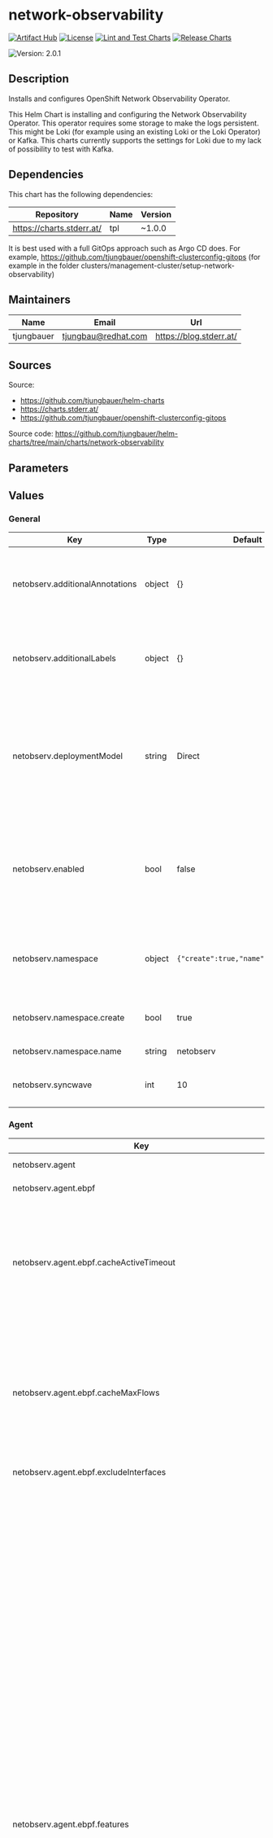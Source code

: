 

# network-observability

  [![Artifact Hub](https://img.shields.io/endpoint?url=https://artifacthub.io/badge/repository/openshift-bootstraps)](https://artifacthub.io/packages/search?repo=openshift-bootstraps)
  [![License](https://img.shields.io/badge/License-Apache_2.0-blue.svg)](https://opensource.org/licenses/Apache-2.0)
  [![Lint and Test Charts](https://github.com/tjungbauer/helm-charts/actions/workflows/lint_and_test_charts.yml/badge.svg)](https://github.com/tjungbauer/helm-charts/actions/workflows/lint_and_test_charts.yml)
  [![Release Charts](https://github.com/tjungbauer/helm-charts/actions/workflows/release.yml/badge.svg)](https://github.com/tjungbauer/helm-charts/actions/workflows/release.yml)

  ![Version: 2.0.1](https://img.shields.io/badge/Version-2.0.1-informational?style=flat-square)

 

  ## Description

  Installs and configures OpenShift Network Observability Operator.

This Helm Chart is installing and configuring the Network Observability Operator.
This operator requires some storage to make the logs persistent. This might be Loki (for example using an existing Loki or the Loki Operator) or Kafka.
This charts currently supports the settings for Loki due to my lack of possibility to test with Kafka.

## Dependencies

This chart has the following dependencies:

| Repository | Name | Version |
|------------|------|---------|
| https://charts.stderr.at/ | tpl | ~1.0.0 |

It is best used with a full GitOps approach such as Argo CD does. For example, https://github.com/tjungbauer/openshift-clusterconfig-gitops (for example in the folder clusters/management-cluster/setup-network-observability)

## Maintainers

| Name | Email | Url |
| ---- | ------ | --- |
| tjungbauer | <tjungbau@redhat.com> | <https://blog.stderr.at/> |

## Sources
Source:
* <https://github.com/tjungbauer/helm-charts>
* <https://charts.stderr.at/>
* <https://github.com/tjungbauer/openshift-clusterconfig-gitops>

Source code: https://github.com/tjungbauer/helm-charts/tree/main/charts/network-observability

## Parameters

## Values

### General

| Key | Type | Default | Description |
|-----|------|---------|-------------|
| netobserv.additionalAnnotations | object | {} | Additional labels to add to the Keycloak instance as key: value pairs. |
| netobserv.additionalLabels | object | {} | Additional labels to add to the Keycloak instance as key: value pairs. |
| netobserv.deploymentModel | string | Direct | Defines the desired type of deployment for flow processing. Possible values: <br /> <ul> <li>Direct</li> <li>Kafka</li> </ul> |
| netobserv.enabled | bool | false | Enable Network Observability configuration? This will also create the reader/writer rolebanding for multi-tenancy |
| netobserv.namespace | object | `{"create":true,"name":"netobserv"}` | Namespace where Network Observability FlowCollector shall be installed. |
| netobserv.namespace.create | bool | true | Create the namespace if it does not exist. |
| netobserv.namespace.name | string | netobserv | Name of the namespace |
| netobserv.syncwave | int | 10 | Syncwave for the FlowCollector resource. |

### Agent

| Key | Type | Default | Description |
|-----|------|---------|-------------|
| netobserv.agent | object | {} | Agent configuration for flows extraction |
| netobserv.agent.ebpf | object | {} | Settings related to the eBPF-based flow reporter. |
| netobserv.agent.ebpf.cacheActiveTimeout | string | 5s | Active timeout for cache. Is the max period during which the reporter aggregates flows before sending. Increasing `cacheMaxFlows` and `cacheActiveTimeout` can decrease the network traffic overhead and the CPU load, however you can expect higher memory consumption and an increased latency in the flow collection. |
| netobserv.agent.ebpf.cacheMaxFlows | int | 100000 | Maximum number of flows to cache. Is the max number of flows in an aggregate; when reached, the reporter sends the flows. Increasing `cacheMaxFlows` and `cacheActiveTimeout` can decrease the network traffic overhead and the CPU load, however you can expect higher memory consumption and an increased latency in the flow collection. |
| netobserv.agent.ebpf.excludeInterfaces | list | ['lo'] | Interfaces to exclude from the eBPF agent. |
| netobserv.agent.ebpf.features | list | [] | Features to enable for the eBPF agent.<br /> Possible values: <br /> <ul> <li>PacketDrop: Enable the packets drop flows logging feature. This feature requires mounting the kernel debug filesystem, so the eBPF agent pods must run as privileged. If the spec.agent.ebpf.privileged parameter is not set, an error is reported.</li> <li>DNSTracking: Enable the DNS tracking feature.</li> <li>FlowRTT: Enable flow latency (sRTT) extraction in the eBPF agent from TCP traffic.</li> <li>NetworkEvents: Enable the network events monitoring feature, such as correlating flows and network policies. This feature requires mounting the kernel debug filesystem, so the eBPF agent pods must run as privileged. It requires using the OVN-Kubernetes network plugin with the Observability feature. IMPORTANT: This feature is available as a Technology Preview.</li> <li>PacketTranslation: Enable enriching flows with packet translation information, such as Service NAT.</li> <li>EbpfManager: [Unsupported (*)]. Use eBPF Manager to manage network observability eBPF programs. Pre-requisite: the eBPF Manager operator (or upstream bpfman operator) must be installed.</li> <li>UDNMapping: [Unsupported (*)]. Enable interfaces mapping to User Defined Networks (UDN). This feature requires mounting the kernel debug filesystem, so the eBPF agent pods must run as privileged. It requires using the OVN-Kubernetes network plugin with the Observability feature.</li> </ul> |
| netobserv.agent.ebpf.imagePullPolicy | string | IfNotPresent | Image pull policy for the eBPF agent. Can either be:<br /> <ul> <li>Always</li> <li>IfNotPresent</li> <li>Never</li> </ul> |
| netobserv.agent.ebpf.interfaces | list | [] | Interfaces to include for the eBPF agent. If empty, the agent fetches all the interfaces |
| netobserv.agent.ebpf.kafkaBatchSize | int | 0 | Batch size for Kafka. |
| netobserv.agent.ebpf.logLevel | string | info | Log level for the eBPF agent. Can be:<br /> <ul> <li>trace</li> <li>debug</li> <li>info</li> <li>warn</li> <li>error</li> <li>fatal</li> <li>panic</li> </ul> |
| netobserv.agent.ebpf.metrics | object | {} | Defines the eBPF agent configuration regarding metrics. |
| netobserv.agent.ebpf.metrics.disableAlerts | list | [] | Disable alerts for the eBPF agent. Possible values: <br /> <ul> <li>NetObservDroppedFlows: which is triggered when the eBPF agent is missing packets or flows, such as when the BPF hashmap is busy or full, or the capacity limiter is being triggered.</li> </ul> |
| netobserv.agent.ebpf.metrics.server | object | {} | Metrics server endpoint configuration for the Prometheus scraper |
| netobserv.agent.ebpf.metrics.server.port | int | 9400 | The metrics server HTTP port. |
| netobserv.agent.ebpf.metrics.server.tls | object | {} | TLS configuration for the metrics server. |
| netobserv.agent.ebpf.metrics.server.tls.insecureSkipVerify | bool | false | Skip client-side verification of the provided certificate. If set to `true`, the `providedCaFile` field is ignored. |
| netobserv.agent.ebpf.metrics.server.tls.provided | object | {} | TLS configuration when `type` is set to `Provided`. |
| netobserv.agent.ebpf.metrics.server.tls.provided.certFile | string | '' | Path to the certificate file name within the configmap or secret. |
| netobserv.agent.ebpf.metrics.server.tls.provided.certKey | string | '' | Path to the certificate private key within the configmap or secret. |
| netobserv.agent.ebpf.metrics.server.tls.provided.name | string | '' | The name of the secret or configmap containing the certificate and key files. |
| netobserv.agent.ebpf.metrics.server.tls.provided.namespace | string | '' | Namespace of the configmap or secret. |
| netobserv.agent.ebpf.metrics.server.tls.provided.type | string | '' | The type for the certificate. Can either be configmap or secret. |
| netobserv.agent.ebpf.metrics.server.tls.providedCaFile | object | {} | Reference to the CA file when `type` is set to `Provided`. |
| netobserv.agent.ebpf.metrics.server.tls.providedCaFile.file | string | '' | File name within the config map or secret. |
| netobserv.agent.ebpf.metrics.server.tls.providedCaFile.name | string | '' | The name of the secret or configmap containing the CA file. |
| netobserv.agent.ebpf.metrics.server.tls.providedCaFile.namespace | string | '' | Namespace of the configmap or secret. |
| netobserv.agent.ebpf.metrics.server.tls.providedCaFile.type | string | '' | The type for the CA file. Can either be configmap or secret. |
| netobserv.agent.ebpf.metrics.server.tls.type | string | Disabled | Select the type of TLS configuration for the metrics server. Possible values: <br /> <ul> <li>Disabled: No TLS configuration is provided.</li> <li>Provided: Manually provide cert and key file</li> <li>Auto to use OpenShift auto generated certificate using annotations.</li> </ul> |
| netobserv.agent.ebpf.privileged | bool | false | Enable privileged mode for the eBPF agent. |
| netobserv.agent.ebpf.resources | object | {} | Resources for the eBPF agent. |
| netobserv.agent.ebpf.sampling | int | 50 | Sampling rate for the eBPF agent. Sampling rate of the flow reporter. 100 means one flow on 100 is sent. 0 or 1 means all flows are sampled. |
| netobserv.agent.type | string | eBPF | Type of the agent. |
| netobserv.networkPolicy | object | `{"additionalNamespaces":[],"enable":false}` | NetworkPolicy defines ingress network policy settings for network observability components isolation. |
| netobserv.networkPolicy.additionalNamespaces | list | [] | A list of additional namespaces allowed to connect to the network observability namespace. |
| netobserv.networkPolicy.enable | bool | false | Deploy network polices for the network observability components. |

### Console Plugin

| Key | Type | Default | Description |
|-----|------|---------|-------------|
| netobserv.consolePlugin | object | {} | Console Plugin configuration related to the OpenShift Console integration. |
| netobserv.consolePlugin.advanced | object | {} | Advanced Parameters for the Console Plugin |
| netobserv.consolePlugin.advanced.register | bool | true | Automatically register the Console Plugin with the OpenShift Console |
| netobserv.consolePlugin.advanced.scheduling | object | `{"nodeSelector":{},"tolerations":[]}` | Set placement and tolerations for the consolePlugin |
| netobserv.consolePlugin.advanced.scheduling.nodeSelector | object | {} | Set nodeSelector to place the consolePlugin on specific nodes<br /> nodeSelector:<br />   key: node-role.kubernetes.io/infra<br />   value: '' |
| netobserv.consolePlugin.advanced.scheduling.tolerations | list | [] | Set tolerations for the consolePlugin<br /> tolerations: []<br />   - effect: NoSchedule<br />     key: node-role.kubernetes.io/infra<br />     operator: Equal<br />     value: reserved<br />   - effect: NoExecute<br />     key: node-role.kubernetes.io/infra<br />     operator: Equal<br />     value: reserved<br /> |
| netobserv.consolePlugin.autoscaler | object | {} | Autoscaler configuration for Console Plugin |
| netobserv.consolePlugin.autoscaler.maxReplicas | int | 3 | Maximum number of replicas for the Console Plugin |
| netobserv.consolePlugin.autoscaler.metrics | list | using CPU utilization | Metrics used by the pod autoscaler. See: https://kubernetes.io/docs/reference/kubernetes-api/workload-resources/horizontal-pod-autoscaler-v2/ |
| netobserv.consolePlugin.autoscaler.minReplicas | int | 1 | Minimum number of replicas for the Console Plugin |
| netobserv.consolePlugin.autoscaler.status | string | Disabled | Status of the autoscaler, either Disabled or Enabled |
| netobserv.consolePlugin.enabled | bool | true | Enable the console plugin. |
| netobserv.consolePlugin.imagePullPolicy | string | IfNotPresent | Image pull policy Can either be:<br /> <ul> <li>Always</li> <li>IfNotPresent</li> <li>Never</li> </ul> |
| netobserv.consolePlugin.logLevel | string | info | Loglevel for the console plugin backend |
| netobserv.consolePlugin.portNaming | object | {} | Portnameing defines the configuration of the port-to-service name translation |
| netobserv.consolePlugin.portNaming.enable | bool | true | Enable the console plugin port-to-service name translation |
| netobserv.consolePlugin.portNaming.portNames | object | {'3100': loki} | defines additional port names to use in the console, for example, `portNames: {"3100": "loki"}`. |
| netobserv.consolePlugin.quickFilters | list | [] | Quick filters configures quick filters presents for the console plugin. You can define any filter you like, but the following filters are available by default: <ul> <li>Applications: filter flows by the application layer</li> <li>Infrastructure: filter flows by the infrastructure layer</li> <li>Pods network: filter flows by the source and destination kind of Pod</li> <li>Services network: filter flows by the destination kind of Service</li> </ul> It is not recommended to remove the default filters. |
| netobserv.consolePlugin.replicas | int | 1 | Replicas defines the number of replicas (pods) to start. |
| netobserv.consolePlugin.resources | object | {} | Resource requirements for the Console Plugin in terms of compute resources, required by this container. |

### Exporters

| Key | Type | Default | Description |
|-----|------|---------|-------------|
| netobserv.exporters | list | [] | additional optional exporters for custom consumption or storage. |
| netobserv.exporters[0] | object | {} | OpenTelemetry configuration, such as the IP address and port to send enriched logs or metrics to. |
| netobserv.exporters[0].openTelemetry.fieldsMapping | list | [] | Custom fields mapping to an OpenTelemetry conformant format. |
| netobserv.exporters[0].openTelemetry.logs | object | `{"enable":true}` | OpenTelemetry configuration for logs. |
| netobserv.exporters[0].openTelemetry.logs.enable | bool | true | Set `enable` to `true` to send logs to an OpenTelemetry receiver. |
| netobserv.exporters[0].openTelemetry.metrics | object | `{"enable":true,"pushTimeInterval":"20s"}` | OpenTelemetry configuration for metrics. |
| netobserv.exporters[0].openTelemetry.metrics.enable | bool | true | Set `enable` to `true` to send metrics to an OpenTelemetry receiver. |
| netobserv.exporters[0].openTelemetry.metrics.pushTimeInterval | string | 20s | Specify how often metrics are sent to a collector. |
| netobserv.exporters[0].openTelemetry.protocol | string | `"grpc"` | Protocol of the OpenTelemetry connection. The available options are `http` and `grpc`. |
| netobserv.exporters[0].openTelemetry.targetHost | string | `""` | Address of the OpenTelemetry receiver. |
| netobserv.exporters[0].openTelemetry.targetPort | string | `""` | Port for the OpenTelemetry receiver. |
| netobserv.exporters[0].openTelemetry.tls | object | {} | TLS configuration for. |
| netobserv.exporters[0].openTelemetry.tls.caCert | object | {} | defines the reference of the certificate for the Certificate Authority. |
| netobserv.exporters[0].openTelemetry.tls.caCert.file | string | 'service-ca.crt' | File name within the config map or secret. |
| netobserv.exporters[0].openTelemetry.tls.caCert.name | string | loki-gateway-ca-bundle | The name of the secret or configmap containing the CA file. |
| netobserv.exporters[0].openTelemetry.tls.caCert.namespace | string | '' | Namespace of the configmap or secret. |
| netobserv.exporters[0].openTelemetry.tls.caCert.type | string | '' | The type for the CA file. Can either be configmap or secret. |
| netobserv.exporters[0].openTelemetry.tls.enable | bool | false | Enable TLS for Loki. |
| netobserv.exporters[0].openTelemetry.tls.insecureSkipVerify | bool | false | Skip verification of the TLS certificate. |
| netobserv.exporters[0].openTelemetry.tls.userCert | object | {} | defines the user certificate reference and is used for mTLS. When you use one-way TLS, you can ignore this property. |
| netobserv.exporters[0].openTelemetry.tls.userCert.certFile | string | '' | defines the path to the certificate file name within the config map or secret. |
| netobserv.exporters[0].openTelemetry.tls.userCert.certKey | string | '' | Path to the certificate private key within the configmap or secret. |
| netobserv.exporters[0].openTelemetry.tls.userCert.name | string | '' | The name of the secret or configmap containing the certificate and key files. |
| netobserv.exporters[0].openTelemetry.tls.userCert.namespace | string | '' | Namespace of the configmap or secret. |
| netobserv.exporters[0].openTelemetry.tls.userCert.type | string | '' | The type for the certificate. Can either be configmap or secret. |
| netobserv.exporters[0].type | string | OpenTelemetry | selects the type of exporters. The available options are `Kafka`, `IPFIX`, and `OpenTelemetry`. NOTE: This chart currently supports OpenTelemetry ONLY |

### loki

| Key | Type | Default | Description |
|-----|------|---------|-------------|
| netobserv.loki | object | {} | Loki client settings |
| netobserv.loki.enable | bool | true | Enable storing flows in Loki. Loki and/or Prometheus can be used. However, not everything is transposable from Loki to Prometheus. Therefor some features of the plugin are disabled as well, if Loki is disabled. If Prometheus and Loki are enabled, then Prometheus will take precedence and Loki is used as a fallback. |
| netobserv.loki.lokiStack | object | `{"name":"netobserv-loki","namespace":""}` | Configuration for LOKI STACK MODE |
| netobserv.loki.lokiStack.name | string | netobserv-loki | Name of an existing LokiStack resource to use. |
| netobserv.loki.lokiStack.namespace | string | '' | Namespace where this `LokiStack` resource is located. If omitted, it is assumed to be the same as `spec.namespace`. |
| netobserv.loki.manual | object | {} | Configuration for MANUAL MODE Loki configuration for `Manual` mode. This is the most flexible configuration. It is ignored for other modes. |
| netobserv.loki.manual.authtoken | string | Disabled | Authtoken describes the way to get a token to authenticate to Loki. Possible values: <br /> <ul> <li>Disabled: No authentication is used.</li> <li>Forward: forwards the user token for authorization.</li> <li>Host: [deprecated] - uses the local pod service account to authenticate to Loki.</li> </ul> |
| netobserv.loki.manual.ingesterUrl | string | 'http://loki:3100/' | URL of the existing Loki distributor. |
| netobserv.loki.manual.querierUrl | string | 'http://loki:3100/' | URL of the Loki query frontend. |
| netobserv.loki.manual.statusTls | object | {} | TLS client configuration for Loki status URL. |
| netobserv.loki.manual.statusTls.caCert | object | {} | defines the reference of the certificate for the Certificate Authority. |
| netobserv.loki.manual.statusTls.caCert.file | string | '' | File name within the config map or secret. |
| netobserv.loki.manual.statusTls.caCert.name | string | '' | The name of the secret or configmap containing the CA file. |
| netobserv.loki.manual.statusTls.caCert.namespace | string | '' | Namespace of the configmap or secret. |
| netobserv.loki.manual.statusTls.caCert.type | string | '' | The type for the CA file. Can either be configmap or secret. |
| netobserv.loki.manual.statusTls.enable | bool | false | Enable TLS for Loki. |
| netobserv.loki.manual.statusTls.insecureSkipVerify | bool | false | Skip verification of the TLS certificate. |
| netobserv.loki.manual.statusTls.userCert | object | {} | defines the user certificate reference and is used for mTLS. When you use one-way TLS, you can ignore this property. |
| netobserv.loki.manual.statusTls.userCert.certFile | string | '' | defines the path to the certificate file name within the config map or secret. |
| netobserv.loki.manual.statusTls.userCert.certKey | string | '' | Path to the certificate private key within the configmap or secret. |
| netobserv.loki.manual.statusTls.userCert.name | string | '' | The name of the secret or configmap containing the certificate and key files. |
| netobserv.loki.manual.statusTls.userCert.namespace | string | '' | Namespace of the configmap or secret. |
| netobserv.loki.manual.statusTls.userCert.type | string | '' | The type for the certificate. Can either be configmap or secret. |
| netobserv.loki.manual.statusUrl | string | '' | specifies the address of the Loki `/ready`, `/metrics` and `/config` endpoints, in case it is different from the Loki querier URL |
| netobserv.loki.manual.tenantID | string | 'netobserv' | Tenant ID (X-Scope-OrgID) for Loki. |
| netobserv.loki.manual.tls | object | {} | TLS configuration for the Loki URL. |
| netobserv.loki.manual.tls.caCert | object | {} | defines the reference of the certificate for the Certificate Authority. |
| netobserv.loki.manual.tls.caCert.file | string | '' | File name within the config map or secret. |
| netobserv.loki.manual.tls.caCert.name | string | '' | The name of the secret or configmap containing the CA file. |
| netobserv.loki.manual.tls.caCert.namespace | string | '' | Namespace of the configmap or secret. |
| netobserv.loki.manual.tls.caCert.type | string | '' | The type for the CA file. Can either be configmap or secret. |
| netobserv.loki.manual.tls.enable | bool | false | Enable TLS for Loki. |
| netobserv.loki.manual.tls.insecureSkipVerify | bool | false | Skip verification of the TLS certificate. |
| netobserv.loki.manual.tls.userCert | object | {} | defines the user certificate reference and is used for mTLS. When you use one-way TLS, you can ignore this property. |
| netobserv.loki.manual.tls.userCert.certFile | string | '' | defines the path to the certificate file name within the config map or secret. |
| netobserv.loki.manual.tls.userCert.certKey | string | '' | Path to the certificate private key within the configmap or secret. |
| netobserv.loki.manual.tls.userCert.name | string | '' | The name of the secret or configmap containing the certificate and key files. |
| netobserv.loki.manual.tls.userCert.namespace | string | '' | Namespace of the configmap or secret. |
| netobserv.loki.manual.tls.userCert.type | string | '' | The type for the certificate. Can either be configmap or secret. |
| netobserv.loki.microservices | object | {} | Configuration for MICROSERVICES MODE |
| netobserv.loki.microservices.ingesterUrl | string | 'http://loki-distributor:3100/' | URL of the existing Loki distributor. |
| netobserv.loki.microservices.querierUrl | string | 'http://loki-query-frontend:3100/' | URL of the Loki query frontend. |
| netobserv.loki.microservices.tenantID | string | 'netobserv' | Tenant ID (X-Scope-OrgID) for Loki. |
| netobserv.loki.microservices.tls | object | {} | TLS configuration for the Loki URL. |
| netobserv.loki.microservices.tls.caCert | object | {} | defines the reference of the certificate for the Certificate Authority. |
| netobserv.loki.microservices.tls.caCert.file | string | '' | File name within the config map or secret. |
| netobserv.loki.microservices.tls.caCert.name | string | '' | The name of the secret or configmap containing the CA file. |
| netobserv.loki.microservices.tls.caCert.namespace | string | '' | Namespace of the configmap or secret. |
| netobserv.loki.microservices.tls.caCert.type | string | '' | The type for the CA file. Can either be configmap or secret. |
| netobserv.loki.microservices.tls.enable | bool | false | Enable TLS for Loki. |
| netobserv.loki.microservices.tls.insecureSkipVerify | bool | false | Skip verification of the TLS certificate. |
| netobserv.loki.microservices.tls.userCert | object | {} | defines the user certificate reference and is used for mTLS. When you use one-way TLS, you can ignore this property. |
| netobserv.loki.microservices.tls.userCert.certFile | string | '' | defines the path to the certificate file name within the config map or secret. |
| netobserv.loki.microservices.tls.userCert.certKey | string | '' | Path to the certificate private key within the configmap or secret. |
| netobserv.loki.microservices.tls.userCert.name | string | '' | The name of the secret or configmap containing the certificate and key files. |
| netobserv.loki.microservices.tls.userCert.namespace | string | '' | Namespace of the configmap or secret. |
| netobserv.loki.microservices.tls.userCert.type | string | '' | The type for the certificate. Can either be configmap or secret. |
| netobserv.loki.mode | string | Monolithic | Mode must be set according to the deployment mode of Loki. Possible values: <br /> <ul> <li>LokiStack: when Loki is managed using the Loki Operator</li> <li>Microservices: when Loki is installed as a microservice, but without the Loki Operator</li> <li>Monolithic: when Loki is installed as a monolithic workload</li> <li>Manual: if none of the options above match</li> </ul> |
| netobserv.loki.monolithic | object | {} | Configuration for MICROSERVICES MODE |
| netobserv.loki.monolithic.tenantID | string | 'netobserv' | Tenant ID (X-Scope-OrgID) for Loki. |
| netobserv.loki.monolithic.tls | object | {} | TLS configuration for the Loki URL. |
| netobserv.loki.monolithic.tls.caCert | object | {} | defines the reference of the certificate for the Certificate Authority. |
| netobserv.loki.monolithic.tls.caCert.file | string | 'service-ca.crt' | File name within the config map or secret. |
| netobserv.loki.monolithic.tls.caCert.name | string | loki-gateway-ca-bundle | The name of the secret or configmap containing the CA file. |
| netobserv.loki.monolithic.tls.caCert.namespace | string | '' | Namespace of the configmap or secret. |
| netobserv.loki.monolithic.tls.caCert.type | string | '' | The type for the CA file. Can either be configmap or secret. |
| netobserv.loki.monolithic.tls.enable | bool | false | Enable TLS for Loki. |
| netobserv.loki.monolithic.tls.insecureSkipVerify | bool | false | Skip verification of the TLS certificate. |
| netobserv.loki.monolithic.tls.userCert | object | {} | defines the user certificate reference and is used for mTLS. When you use one-way TLS, you can ignore this property. |
| netobserv.loki.monolithic.tls.userCert.certFile | string | '' | defines the path to the certificate file name within the config map or secret. |
| netobserv.loki.monolithic.tls.userCert.certKey | string | '' | Path to the certificate private key within the configmap or secret. |
| netobserv.loki.monolithic.tls.userCert.name | string | '' | The name of the secret or configmap containing the certificate and key files. |
| netobserv.loki.monolithic.tls.userCert.namespace | string | '' | Namespace of the configmap or secret. |
| netobserv.loki.monolithic.tls.userCert.type | string | '' | The type for the certificate. Can either be configmap or secret. |
| netobserv.loki.monolithic.url | string | 'http://loki.netobserv.svc:3100/' | URL of the existing Loki distributor. |
| netobserv.loki.readTimeout | string | 30s | Is the maximum console plugin loki query total time limit. A timeout of zero means no timeout. |
| netobserv.loki.writeBatchSize | int | 10485760 | The maximum batch size (in bytes) of Loki logs to accumulate before sending. |
| netobserv.loki.writeBatchWait | string | 1s | The maximum time to wait before sending a Loki batch. |
| netobserv.loki.writeTimeout | string | 10s | The maximum Loki time connection / request limit. A timeout of zero means no timeout. |

### Processor

| Key | Type | Default | Description |
|-----|------|---------|-------------|
| netobserv.processor.addZone | bool | false | Availability zones allows availability zone awareness by labelling flows with their source and destination zones. |
| netobserv.processor.clusterName | string | '' | Cluster name is the name of the cluster to appear in the flows data. This is useful in a multi-cluster context. When using OpenShift, leave empty to make it automatically determined. |
| netobserv.processor.deduper | object | {} | Deduper allows you to sample or drop flows identified as duplicates, in order to save on resource usage. |
| netobserv.processor.deduper.mode | string | Disabled | Set the Processor de-duplication mode. It comes in addition to the Agent-based deduplication because the Agent cannot de-duplicate same flows reported from different nodes.<br /> Possible values: <br /> <ul> <li>Disabled: No de-duplication is performed.</li> <li>Sample: Randomly sample flows to reduce the flow volume.</li> <li>Drop: Drop flows identified as duplicates.</li> </ul> |
| netobserv.processor.filters | list | [] | UNSUPPORTED: Filters lets you define custom filters to limit the amount of generated flows. These filters provide more flexibility than the eBPF Agent filters (in `spec.agent.ebpf.flowFilter`), such as allowing to filter by Kubernetes namespace, but with a lesser improvement in performance |
| netobserv.processor.imagePullPolicy | string | IfNotPresent | Image pull policy Can either be:<br /> <ul> <li>Always</li> <li>IfNotPresent</li> <li>Never</li> </ul> |
| netobserv.processor.logLevel | string | info | Loglevel for the console plugin backend. Can either be:<br /> <ul> <li>trace</li> <li>debug</li> <li>info</li> <li>warn</li> <li>error</li> <li>fatal</li> <li>panic</li> </ul> |
| netobserv.processor.logTypes | string | Flows | Log types defines the desired record types to generate. Possible values are:<br> <ul> <li>Flows to export regular network flows. This is the default.</li> <li>Conversations to generate events for started conversations, ended conversations as well as periodic "tick" updates.</li> <li>EndedConversations to generate only ended conversations events.</li> <li>All to generate both network flows and all conversations events. It is not recommended due to the impact on resources footprint.</li> </ul> |
| netobserv.processor.metrics | object | {} | Metrics define the processor configuration regarding metrics |
| netobserv.processor.metrics.disableAlerts | list | [] | disableAlerts is a list of alerts that should be disabled. Possible values are:<br> <ul> <li>NetObservNoFlows: triggered when no flows are being observed for a certain period.</li> <li>NetObservLokiError: triggered when flows are being dropped due to Loki errors.</li> </ul> |
| netobserv.processor.metrics.includeList | list | [] | s a list of metric names to specify which ones to generate.<br /> The names correspond to the names in Prometheus without the prefix. For example:<br> <ul> <li>namespace_egress_packets_total: shows up as netobserv_namespace_egress_packets_total in Prometheus.</li> </ul> Note that the more metrics you add, the bigger is the impact on Prometheus workload resources. Metrics enabled by default are: `namespace_flows_total`, `node_ingress_bytes_total`, `node_egress_bytes_total`, `workload_ingress_bytes_total`, `workload_egress_bytes_total`, `namespace_drop_packets_total` (when `PacketDrop` feature is enabled), `namespace_rtt_seconds` (when `FlowRTT` feature is enabled), `namespace_dns_latency_seconds` (when `DNSTracking` feature is enabled), `namespace_network_policy_events_total` (when `NetworkEvents` feature is enabled). |
| netobserv.processor.metrics.server | object | {} | Metrics server endpoint configuration for the Prometheus scraper |
| netobserv.processor.metrics.server.port | int | 9401 | The metrics server HTTP port. |
| netobserv.processor.metrics.server.tls | object | {} | TLS configuration for the metrics server. |
| netobserv.processor.metrics.server.tls.insecureSkipVerify | bool | false | Skip client-side verification of the provided certificate. If set to `true`, the `providedCaFile` field is ignored. |
| netobserv.processor.metrics.server.tls.provided | object | {} | TLS configuration when `type` is set to `Provided`. |
| netobserv.processor.metrics.server.tls.provided.certFile | string | '' | Path to the certificate file name within the configmap or secret. |
| netobserv.processor.metrics.server.tls.provided.certKey | string | '' | Path to the certificate private key within the configmap or secret. |
| netobserv.processor.metrics.server.tls.provided.name | string | '' | The name of the secret or configmap containing the certificate and key files. |
| netobserv.processor.metrics.server.tls.provided.namespace | string | '' | Namespace of the configmap or secret. |
| netobserv.processor.metrics.server.tls.provided.type | string | '' | The type for the certificate. Can either be configmap or secret. |
| netobserv.processor.metrics.server.tls.providedCaFile | object | {} | Reference to the CA file when `type` is set to `Provided`. |
| netobserv.processor.metrics.server.tls.providedCaFile.file | string | '' | File name within the config map or secret. |
| netobserv.processor.metrics.server.tls.providedCaFile.name | string | '' | The name of the secret or configmap containing the CA file. |
| netobserv.processor.metrics.server.tls.providedCaFile.namespace | string | '' | Namespace of the configmap or secret. |
| netobserv.processor.metrics.server.tls.providedCaFile.type | string | '' | The type for the CA file. Can either be configmap or secret. |
| netobserv.processor.metrics.server.tls.type | string | Disabled | Select the type of TLS configuration for the metrics server. Possible values: <br /> <ul> <li>Disabled: No TLS configuration is provided.</li> <li>Provided: Manually provide cert and key file</li> <li>Auto to use OpenShift auto generated certificate using annotations.</li> </ul> |
| netobserv.processor.multiClusterDeployment | bool | false | Multi-cluster deployment. If enabled a clusterName lable will be added to the flow data. |
| netobserv.processor.resources | object | {} | Resource requirements |
| netobserv.processor.subnetLabels | object | `{"customLabels":[]}` | Subnetlabel allows to define custom labels on subnets and IPs or to enable automatic labelling of recognized subnets in OpenShift, which is used to identify cluster external traffic. When a subnet matches the source or destination IP of a flow, a corresponding field is added: `SrcSubnetLabel` or `DstSubnetLabel`. |
| netobserv.processor.subnetLabels.customLabels | list | [] | allows to customize subnets and IPs labelling, such as to identify cluster-external workloads or web services. If you enable `openShiftAutoDetect`, `customLabels` can override the detected subnets in case they overlap. <br />Example<br /> - cidrs:     - "1.2.3.4/32"   name: some-name |

### Prometheus

| Key | Type | Default | Description |
|-----|------|---------|-------------|
| netobserv.prometheus | object | {} | Prometheus defines Prometheus settings, such as querier configuration used to fetch metrics from the Console plugin. |
| netobserv.prometheus.querier | object | {} | Prometheus querying configuration, such as client settings, used in the Console plugin. |
| netobserv.prometheus.querier.enable | bool | true | When `enable` is `true`, the Console plugin queries flow metrics from Prometheus instead of Loki whenever possible. It is enbaled by default: set it to `false` to disable this feature. <br /> The Console plugin can use either Loki or Prometheus as a data source for metrics (see also `spec.loki`), or both.<br /> Not all queries are transposable from Loki to Prometheus. Hence, if Loki is disabled, some features of the plugin are disabled as well,<br /> such as getting per-pod information or viewing raw flows. If both Prometheus and Loki are enabled, Prometheus takes precedence and Loki is used as a fallback for queries that Prometheus cannot handle. If they are both disabled, the Console plugin is not deployed. |
| netobserv.prometheus.querier.manual | object | {} | Prometheus configuration for Manual mode. |
| netobserv.prometheus.querier.manual.forwardUserToken | bool | false | Set `true` to forward logged in user token in queries to Prometheus |
| netobserv.prometheus.querier.manual.tls | object | {} | TLS configuration for. |
| netobserv.prometheus.querier.manual.tls.caCert | object | {} | defines the reference of the certificate for the Certificate Authority. |
| netobserv.prometheus.querier.manual.tls.caCert.file | string | 'service-ca.crt' | File name within the config map or secret. |
| netobserv.prometheus.querier.manual.tls.caCert.name | string | loki-gateway-ca-bundle | The name of the secret or configmap containing the CA file. |
| netobserv.prometheus.querier.manual.tls.caCert.namespace | string | '' | Namespace of the configmap or secret. |
| netobserv.prometheus.querier.manual.tls.caCert.type | string | '' | The type for the CA file. Can either be configmap or secret. |
| netobserv.prometheus.querier.manual.tls.enable | bool | false | Enable TLS for Loki. |
| netobserv.prometheus.querier.manual.tls.insecureSkipVerify | bool | false | Skip verification of the TLS certificate. |
| netobserv.prometheus.querier.manual.tls.userCert | object | {} | defines the user certificate reference and is used for mTLS. When you use one-way TLS, you can ignore this property. |
| netobserv.prometheus.querier.manual.tls.userCert.certFile | string | '' | defines the path to the certificate file name within the config map or secret. |
| netobserv.prometheus.querier.manual.tls.userCert.certKey | string | '' | Path to the certificate private key within the configmap or secret. |
| netobserv.prometheus.querier.manual.tls.userCert.name | string | '' | The name of the secret or configmap containing the certificate and key files. |
| netobserv.prometheus.querier.manual.tls.userCert.namespace | string | '' | Namespace of the configmap or secret. |
| netobserv.prometheus.querier.manual.tls.userCert.type | string | '' | The type for the certificate. Can either be configmap or secret. |
| netobserv.prometheus.querier.manual.url | string | 'http://prometheus:9090' | `url` is the address of an existing Prometheus service to use for querying metrics. |
| netobserv.prometheus.querier.mode | string | Auto | must be set according to the type of Prometheus installation that stores network observability metrics: <ul> <li>Auto: Try to configure it autoamtically</li> <li>Manual: for manual setup</li> </ul> |
| netobserv.prometheus.querier.timeout | string | 30s | Timeout  is the read timeout for console plugin queries to Prometheus. A timeout of zero means no timeout. |

## Example values

The following shows the values for the Network Pbservability operator itself.

```yaml
---
namespace: &namespace netobserv

# Network Observability settings.
netobserv:
  # -- Enable Network Observability configuration?
  # This will also create the reader/writer rolebanding for multi-tenancy
  # @default -- false
  enabled: true

  # -- Namespace where Network Observability FlowCollector shall be installed.
  # @default -- 'netobserv'
  namespace: *namespace

  # -- Defines the desired type of deployment for flow processing.
  deploymentModel: Direct

  # -- Loki client settings
  loki:
    # -- Enable storing flows in Loki.
    enable: true

    # -- Mode must be set according to the deployment mode of Loki.
    mode: LokiStack

    # -- Configuration for LOKI STACK MODE
    lokiStack:
      name: netobserv-loki

  # -- Console Plugin configuration related to the OpenShift Console integration.
  consolePlugin:
    enable: true

    # -- Quick filters configures quick filters presents for the console plugin.
    quickFilters:
      - default: true
        filter:
          flow_layer: '"app"'
        name: Applications
      - filter:
          flow_layer: '"infra"'
        name: Infrastructure
      - default: true
        filter:
          dst_kind: '"Pod"'
          src_kind: '"Pod"'
        name: Pods network
      - filter:
          dst_kind: '"Service"'
        name: Services network

    # -- Advanced Parameters for the Console Plugin
    advanced:
      # -- Set placement and tolerations for the consolePlugin
      scheduling:
        # -- Set nodeSelector to place the consolePlugin on specific nodes
        # @default -- {}
        # nodeSelector:
        #   key: node-role.kubernetes.io/infra
        #   value: ''

        # -- Set tolerations for the consolePlugin
        # @default -- []
        # tolerations:
        #   - effect: NoSchedule
        #     key: node-role.kubernetes.io/infra
        #     operator: Equal
        #     value: reserved
        #   - effect: NoExecute
        #     key: node-role.kubernetes.io/infra
        #     operator: Equal
        #     value: reserved
```

## Installing the Chart

To install the chart with the release name `my-release`:

```console
helm install my-release tjungbauer/<chart-name>>
```

The command deploys the chart on the Kubernetes cluster in the default configuration.

## Uninstalling the Chart

To uninstall/delete the my-release deployment:

```console
helm delete my-release
```

The command removes all the Kubernetes components associated with the chart and deletes the release.

----------------------------------------------
Autogenerated from chart metadata using [helm-docs v1.14.2](https://github.com/norwoodj/helm-docs/releases/v1.14.2)

